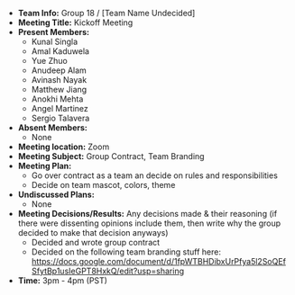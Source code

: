* **Team Info:** Group 18 / [Team Name Undecided]
* **Meeting Title:** Kickoff Meeting
* **Present Members:**
  - Kunal Singla
  - Amal Kaduwela
  - Yue Zhuo
  - Anudeep Alam
  - Avinash Nayak
  - Matthew Jiang
  - Anokhi Mehta
  - Angel Martinez
  - Sergio Talavera
* **Absent Members:**
  - None
* **Meeting location:** Zoom
* **Meeting Subject:** Group Contract, Team Branding
* **Meeting Plan:**
  - Go over contract as a team an decide on rules and responsibilities
  - Decide on team mascot, colors, theme
* **Undiscussed Plans:**
  - None
* **Meeting Decisions/Results:** Any decisions made & their reasoning (if there were dissenting opinions include them, then write why the group decided to make that decision anyways)
  - Decided and wrote group contract
  - Decided on the following team branding stuff here: https://docs.google.com/document/d/1fpWTBHDibxUrPfya5l2SoQEfSfytBp1usIeGPT8HxkQ/edit?usp=sharing 
* **Time:** 3pm - 4pm (PST)